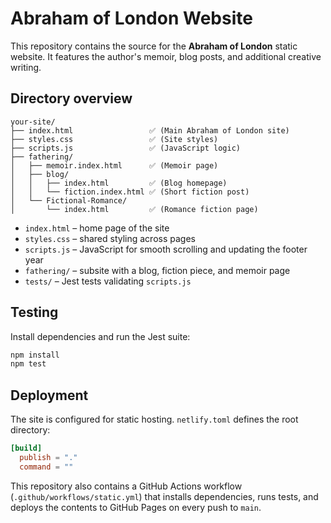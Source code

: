 # Abraham of London Website

This repository contains the source for the **Abraham of London** static website. It features the author's memoir, blog posts, and additional creative writing.

## Directory overview

```
your-site/
├── index.html                 ✅ (Main Abraham of London site)
├── styles.css                 ✅ (Site styles)
├── scripts.js                 ✅ (JavaScript logic)
├── fathering/
│   ├── memoir.index.html      ✅ (Memoir page)
│   ├── blog/
│   │   ├── index.html         ✅ (Blog homepage)
│   │   └── fiction.index.html ✅ (Short fiction post)
│   └── Fictional-Romance/
│       └── index.html         ✅ (Romance fiction page)
```

- `index.html` – home page of the site
- `styles.css` – shared styling across pages
- `scripts.js` – JavaScript for smooth scrolling and updating the footer year
- `fathering/` – subsite with a blog, fiction piece, and memoir page
- `tests/` – Jest tests validating `scripts.js`

## Testing

Install dependencies and run the Jest suite:

```bash
npm install
npm test
```

## Deployment

The site is configured for static hosting. `netlify.toml` defines the root directory:

```toml
[build]
  publish = "."
  command = ""
```

This repository also contains a GitHub Actions workflow (`.github/workflows/static.yml`) that installs dependencies, runs tests, and deploys the contents to GitHub Pages on every push to `main`.
